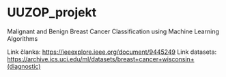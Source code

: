 # UUZOP_projekt
Malignant and Benign Breast Cancer Classification using Machine Learning Algorithms

Link članka: https://ieeexplore.ieee.org/document/9445249
Link dataseta: https://archive.ics.uci.edu/ml/datasets/breast+cancer+wisconsin+(diagnostic)
